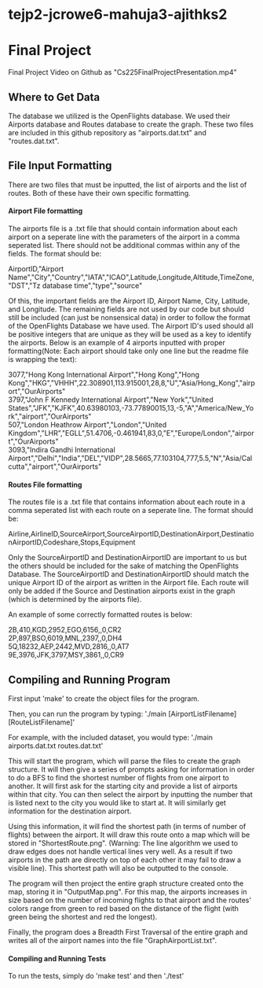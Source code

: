 # tejp2-jcrowe6-mahuja3-ajithks2
# Final Project
Final Project Video on Github as "Cs225FinalProjectPresentation.mp4"
## Where to Get Data
The database we utilized is the OpenFlights database. We used their Airports database and Routes database to create the graph. These two files are included in this github repository as "airports.dat.txt" and "routes.dat.txt".

## File Input Formatting
There are two files that must be inputted, the list of airports and the list of routes. Both of these have their own specific formatting.

#### Airport File formatting
The airports file is a .txt file that should contain information about each airport on a seperate line with the parameters of the airport in a comma seperated list. There should not be additional commas within any of the fields. The format should be:

AirportID,"Airport Name","City","Country","IATA","ICAO",Latitude,Longitude,Altitude,TimeZone,"DST","Tz database time","type","source"

Of this, the important fields are the Airport ID, Airport Name, City, Latitude, and Longitude. The remaining fields are not used by our code but should still be included (can just be nonsensical data) in order to follow the format of the OpenFlights Database we have used. The Airport ID's used should all be positive integers that are unique as they will be used as a key to identify the airports. Below is an example of 4 airports inputted with proper formatting(Note: Each airport should take only one line but the readme file is wrapping the text):


3077,"Hong Kong International Airport","Hong Kong","Hong Kong","HKG","VHHH",22.308901,113.915001,28,8,"U","Asia/Hong_Kong","airport","OurAirports"\
3797,"John F Kennedy International Airport","New York","United States","JFK","KJFK",40.63980103,-73.77890015,13,-5,"A","America/New_York","airport","OurAirports"\
507,"London Heathrow Airport","London","United Kingdom","LHR","EGLL",51.4706,-0.461941,83,0,"E","Europe/London","airport","OurAirports"\
3093,"Indira Gandhi International Airport","Delhi","India","DEL","VIDP",28.5665,77.103104,777,5.5,"N","Asia/Calcutta","airport","OurAirports"


#### Routes File formatting
The routes file is a .txt file that contains information about each route in a comma seperated list with each route on a seperate line. The format should be:

Airline,AirlineID,SourceAirport,SourceAirportID,DestinationAirport,DestinationAirportID,Codeshare,Stops,Equipment

Only the SourceAirportID and DestinationAirportID are important to us but the others should be included for the sake of matching the OpenFlights Database. The SourceAirportID and DestinationAirportID should match the unique Airport ID of the airport as written in the Airport file. Each route will only be added if the Source and Destination airports exist in the graph (which is determined by the airports file).

An example of some correctly formatted routes is below:

2B,410,KGD,2952,EGO,6156,,0,CR2\
2P,897,BSO,6019,MNL,2397,,0,DH4\
5Q,18232,AEP,2442,MVD,2816,,0,AT7\
9E,3976,JFK,3797,MSY,3861,,0,CR9

## Compiling and Running Program

First input 'make' to create the object files for the program.

Then, you can run the program by typing:
'./main [AirportListFilename] [RouteListFilename]'

For example, with the included dataset, you would type:
'./main airports.dat.txt routes.dat.txt'


This will start the program, which will parse the files to create the graph structure. It will then give a series of prompts asking for information in order to do a BFS to find the shortest number of flights from one airport to another. It will first ask for the starting city and provide a list of airports within that city. You can then select the airport by inputting the number that is listed next to the city you would like to start at. It will similarly get information for the destination airport.

Using this information, it will find the shortest path (in terms of number of flights) between the airport. It will draw this route onto a map which will be stored in "ShortestRoute.png". (Warning: The line algorithm we used to draw edges does not handle vertical lines very well. As a result if two airports in the path are directly on top of each other it may fail to draw a visible line). This shortest path will also be outputted to the console.

The program will then project the entire graph structure created onto the map, storing it in "OutputMap.png". For this map, the airports increases in size based on the number of incoming flights to that airport and the routes' colors range from green to red based on the distance of the flight (with green being the shortest and red the longest).

Finally, the program does a Breadth First Traversal of the entire graph and writes all of the airport names into the file "GraphAirportList.txt".

#### Compiling and Running Tests
To run the tests, simply do 'make test' and then './test'



